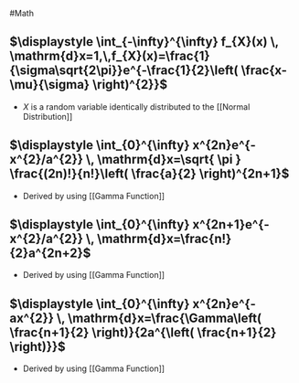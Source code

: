 #Math
## $\displaystyle \int_{-\infty}^{\infty} f_{X}(x) \, \mathrm{d}x=1,\,f_{X}(x)=\frac{1}{\sigma\sqrt{2\pi}}e^{-\frac{1}{2}\left( \frac{x-\mu}{\sigma} \right)^{2}}$
* $\displaystyle X$ is a random variable identically distributed to the [[Normal Distribution]]
## $\displaystyle \int_{0}^{\infty} x^{2n}e^{-x^{2}/a^{2}} \, \mathrm{d}x=\sqrt{ \pi } \frac{(2n)!}{n!}\left( \frac{a}{2} \right)^{2n+1}$
* Derived by using [[Gamma Function]]
## $\displaystyle \int_{0}^{\infty} x^{2n+1}e^{-x^{2}/a^{2}} \, \mathrm{d}x=\frac{n!}{2}a^{2n+2}$
* Derived by using [[Gamma Function]]
## $\displaystyle \int_{0}^{\infty} x^{2n}e^{-ax^{2}} \, \mathrm{d}x=\frac{\Gamma\left( \frac{n+1}{2} \right)}{2a^{\left( \frac{n+1}{2} \right)}}$
* Derived by using [[Gamma Function]]
